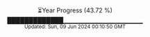 <p align="center">
⏳Year Progress (43.72 %)<br>
█████████████▁▁▁▁▁▁▁▁▁▁▁▁▁▁▁▁▁ <br>
<sub>Updated: Sun, 09 Jun 2024 00:10:50 GMT</sub>
</p>

